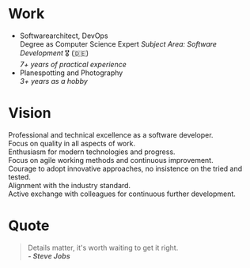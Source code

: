 # Work

- Softwarearchitect, DevOps  
  Degree as Computer Science Expert *Subject Area: Software Development* 🎖️ (🇩🇪)  
  *7+ years of practical experience*
- Planespotting and Photography  
  *3+ years as a hobby*

# Vision

Professional and technical excellence as a software developer.  
Focus on quality in all aspects of work.  
Enthusiasm for modern technologies and progress.  
Focus on agile working methods and continuous improvement.  
Courage to adopt innovative approaches, no insistence on the tried and tested.  
Alignment with the industry standard.  
Active exchange with colleagues for continuous further development.

# Quote

> Details matter, it's worth waiting to get it right.  
> ***- Steve Jobs***
